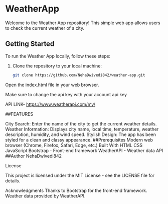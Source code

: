 ﻿# WeatherApp

Welcome to the Weather App repository! This simple web app allows users to check the current weather of a city.

## Getting Started

To run the Weather App locally, follow these steps:

1. Clone the repository to your local machine:

   ```bash
   git clone https://github.com/NehaDwivedi842/weather-app.git
Open the index.html file in your web browser.



Make sure to change the api key with your account api key



API LINK- https://www.weatherapi.com/my/ 


##FEATURES


City Search: Enter the name of the city to get the current weather details.
Weather Information: Displays city name, local time, temperature, weather description, humidity, and wind speed.
Stylish Design: The app has been styled for a clean and classy appearance.
##Prerequisites
Modern web browser (Chrome, Firefox, Safari, Edge, etc.)
Built With
HTML
CSS
JavaScript
Bootstrap - Front-end framework
WeatherAPI - Weather data API
##Author
NehaDwivedi842 


License


This project is licensed under the MIT License - see the LICENSE file for details.

Acknowledgments
Thanks to Bootstrap for the front-end framework.
Weather data provided by WeatherAPI.
